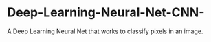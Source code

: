 # Deep-Learning-Neural-Net-CNN-
A Deep Learning Neural Net that works to classify pixels in an image.
